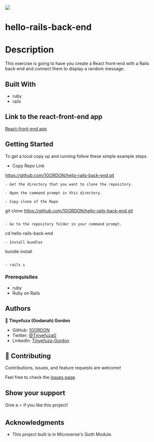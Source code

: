 ![](https://img.shields.io/badge/Microverse-blueviolet)

# hello-rails-back-end

# Description

This exercise is going to have you create a React front-end with a Rails back-end and connect them to display a random message.


## Built With

- ruby
- rails

## Link to the react-front-end app

[React-front-end app](https://github.com/1GORDON/hello-react-front-end)

## Getting Started

To get a local copy up and running follow these simple example steps.

- Copy Repo Link

https://github.com/1GORDON/hello-rails-back-end.git
```
- Get the directory that you want to clone the repository.

- Open the command prompt in this directory.

- Copy clone of the Repo

```
git clone https://github.com/1GORDON/hello-rails-back-end.git
```

- Go to the repository folder in your command prompt.

```
cd hello-rails-back-end
```
- Install bundles

```
bundle install
```

- rails s
```

### Prerequisites

- ruby
- Ruby on Rails
## Authors

👤 **Tinyefuza (Godanah) Gordon** 

- GitHub: [1GORDON](https://github.com/1GORDON)
- Twitter: [@TinyefuzaG](https://twitter.com/GTinyefuza) 
- LinkedIn: [Tinyefuza-Gordon](https://www.linkedin.com/in/tinyefuza-gordon/)


## 🤝 Contributing

Contributions, issues, and feature requests are welcome!

Feel free to check the [issues page](../../issues/).

## Show your support

Give a ⭐️ if you like this project!

## Acknowledgments

- This project built is in Microverse's Sixth Module.
